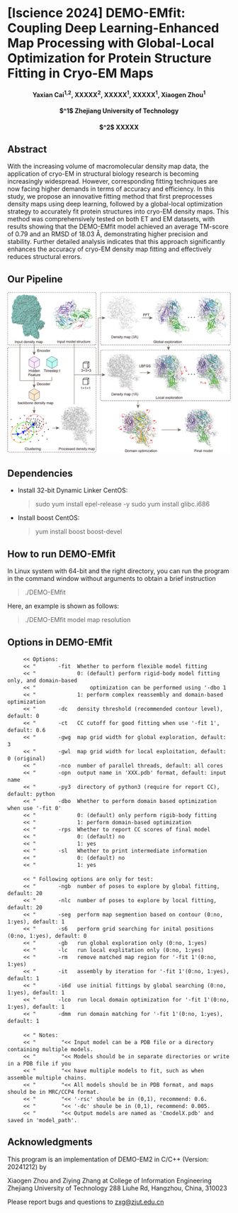 # [Iscience 2024] DEMO-EMfit: Coupling Deep Learning-Enhanced Map Processing with Global-Local Optimization for Protein Structure Fitting in Cryo-EM Maps

<h4 align = "center">Yaxian Cai<sup>1,2</sup>, XXXXX<sup>2</sup>, XXXXX<sup>1</sup>, XXXXX<sup>1</sup>, Xiaogen Zhou<sup>1</sup></h4>
<h4 align = "center"> $^1$ Zhejiang University of Technology</center></h4>
<h4 align = "center">$^2$ XXXXX</h4>
                     
                       

## Abstract
With the increasing volume of macromolecular density map data, the application of cryo-EM in structural biology research is becoming increasingly widespread. However, corresponding fitting techniques are now facing higher demands in terms of accuracy and efficiency. In this study, we propose an innovative fitting method that first preprocesses density maps using deep learning, followed by a global-local optimization strategy to accurately fit protein structures into cryo-EM density maps. This method was comprehensively tested on both ET and EM datasets, with results showing that the DEMO-EMfit model achieved an average TM-score of 0.79 and an RMSD of 18.03 Å, demonstrating higher precision and stability. Further detailed analysis indicates that this approach significantly enhances the accuracy of cryo-EM density map fitting and effectively reduces structural errors.

## Our Pipeline

![image](./images/pipeline.png)

## Dependencies

* Install 32-bit Dynamic Linker
CentOS:
   >sudo yum install epel-release -y
   >sudo yum install glibc.i686

* Install boost
CentOS:
   >yum install boost boost-devel

## How to run DEMO-EMfit

In Linux system with 64-bit and the right directory, you can run the program in the command window without arguments to obtain a brief instruction

>./DEMO-EMfit

Here, an example is shown as follows:

>./DEMO-EMfit  model  map   resolution

## Options in DEMO-EMfit
		 << Options:
		 << "       -fit  Whether to perform flexible model fitting
		 << "             0: (default) perform rigid-body model fitting only, and domain-based 
		 << "                 optimization can be performed using '-dbo 1			 
		 << "             1: perform complex reassembly and domain-based optimization
		 << "       -dc   density threshold (recommended contour level), default: 0
		 << "       -ct   CC cutoff for good fitting when use '-fit 1', default: 0.6 	 
		 << "       -gwg  map grid width for global exploration, default: 3		 
		 << "       -gwl  map grid width for local exploitation, default: 0 (original) 
		 << "       -nco  number of parallel threads, default: all cores		 
		 << "       -opn  output name in 'XXX.pdb' format, default: input name 
		 << "       -py3  directory of python3 (require for report CC), default: python		 
		 << "       -dbo  Whether to perform domain based optimization when use '-fit 0'
		 << "             0: (default) only perform rigib-body fitting
		 << "             1: perform domain-based optimization 	 
		 << "       -rps  Whether to report CC scores of final model
		 << "             0: (default) no 
		 << "             1: yes		 
		 << "       -sl   Whether to print intermediate information
		 << "             0: (default) no
		 << "             1: yes			

		 << " Following options are only for test:
		 << "       -ngb  number of poses to explore by global fitting, default: 20 		 
		 << "       -nlc  number of poses to explore by local fitting, default: 20 			 
		 << "       -seg  perform map segmention based on contour (0:no, 1:yes), default: 1 
		 << "       -s6   perform grid searching for inital positions (0:no, 1:yes), default: 0		 
		 << "       -gb   run global exploration only (0:no, 1:yes)
		 << "       -lc   run local explitation only (0:no, 1:yes)	 
		 << "       -rm   remove matched map region for '-fit 1'(0:no, 1:yes)
		 << "       -it   assembly by iteration for '-fit 1'(0:no, 1:yes), default: 1
		 << "       -i6d  use initial fittings by global searching (0:no, 1:yes), default: 1		 
		 << "       -lco  run local domain optimization for '-fit 1'(0:no, 1:yes), default: 1 
		 << "       -dmm  run domain matching for '-fit 1'(0:no, 1:yes), default: 1 

		 << " Notes: 
		 << "        "<< Input model can be a PDB file or a directory containing multiple models.
		 << "        "<< Models should be in separate directories or write in a PDB file if you 
		 << "        "<< have multiple models to fit, such as when assemble multiple chains. 
		 << "        "<< All models should be in PDB format, and maps should be in MRC/CCP4 format.		 
		 << "        "<< '-rsc' shoule be in (0,1), recommend: 0.6.
		 << "        "<< '-dc' shoule be in (0,1), recommend: 0.005. 
		 << "        "<< Output models are named as 'CmodelX.pdb' and saved in 'model_path'.


         
## Acknowledgments

This program is an implementation of DEMO-EM2 in C/C++ (Version: 20241212) by

 Xiaogen Zhou and Ziying Zhang at
 College of Information Engineering
 Zhejiang University of Technology 
 288 Liuhe Rd, Hangzhou, China, 310023                                                     
           
Please report bugs and questions to zxg@zjut.edu.cn
